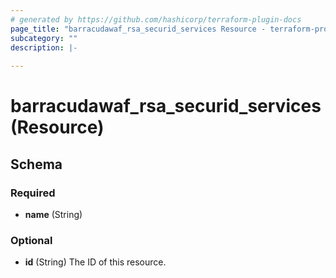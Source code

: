 ```yaml
---
# generated by https://github.com/hashicorp/terraform-plugin-docs
page_title: "barracudawaf_rsa_securid_services Resource - terraform-provider-barracudawaf"
subcategory: ""
description: |-
  
---
```


# barracudawaf_rsa_securid_services (Resource)





<!-- schema generated by tfplugindocs -->
## Schema

### Required

- **name** (String)

### Optional

- **id** (String) The ID of this resource.


